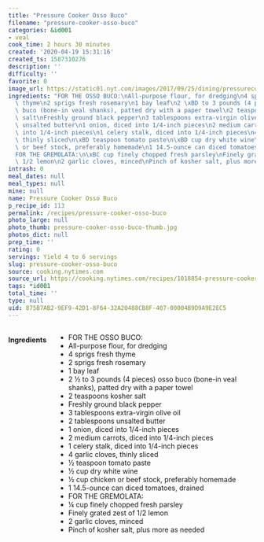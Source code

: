 ```yaml
---
title: "Pressure Cooker Osso Buco"
filename: "pressure-cooker-osso-buco"
categories: &id001
- veal
cook_time: 2 hours 30 minutes
created: '2020-04-19 15:31:16'
created_ts: 1587310276
description: ''
difficulty: ''
favorite: 0
image_url: https://static01.nyt.com/images/2017/09/25/dining/pressurecookerossobuco/pressurecookerossobuco-articleLarge.jpg
ingredients: "FOR THE OSSO BUCO:\nAll-purpose flour, for dredging\n4 sprigs fresh\
  \ thyme\n2 sprigs fresh rosemary\n1 bay leaf\n2 \xBD to 3 pounds (4 pieces) osso\
  \ buco (bone-in veal shanks), patted dry with a paper towel\n2 teaspoons kosher\
  \ salt\nFreshly ground black pepper\n3 tablespoons extra-virgin olive oil\n2 tablespoons\
  \ unsalted butter\n1 onion, diced into 1/4-inch pieces\n2 medium carrots, diced\
  \ into 1/4-inch pieces\n1 celery stalk, diced into 1/4-inch pieces\n4 garlic cloves,\
  \ thinly sliced\n\xBD teaspoon tomato paste\n\xBD cup dry white wine\n\xBD cup chicken\
  \ or beef stock, preferably homemade\n1 14.5-ounce can diced tomatoes, drained\n\
  FOR THE GREMOLATA:\n\xBC cup finely chopped fresh parsley\nFinely grated zest of\
  \ 1/2 lemon\n2 garlic cloves, minced\nPinch of kosher salt, plus more as needed"
intrash: 0
meal_dates: null
meal_types: null
mine: null
name: Pressure Cooker Osso Buco
p_recipe_id: 113
permalink: /recipes/pressure-cooker-osso-buco
photo_large: null
photo_thumb: pressure-cooker-osso-buco-thumb.jpg
photos_dict: null
prep_time: ''
rating: 0
servings: Yield 4 to 6 servings
slug: pressure-cooker-osso-buco
source: cooking.nytimes.com
source_url: https://cooking.nytimes.com/recipes/1018854-pressure-cooker-osso-buco?action=click&module=Global%20Search%20Recipe%20Card&pgType=search&rank=1
tags: *id001
total_time: ''
type: null
uid: 875B7AB2-9EF9-42D1-8F64-32A20488CB8F-407-00004B9D9A9E2EC5
---
```

<div class="large-8 medium-7 columns" id="writeup">	</div><!-- #writeup -->
</div><!-- #row-one -->
<div class="row" id="row-two">	<div class="medium-4 small-5 columns" id="ingredients"><h4>Ingredients</h4><div class="box box-ingredients content"><ul>
<li>FOR THE OSSO BUCO:</li>
<li>All-purpose flour, for dredging</li>
<li>4 sprigs fresh thyme</li>
<li>2 sprigs fresh rosemary</li>
<li>1 bay leaf</li>
<li>2 ½ to 3 pounds (4 pieces) osso buco (bone-in veal shanks), patted dry with a paper towel</li>
<li>2 teaspoons kosher salt</li>
<li>Freshly ground black pepper</li>
<li>3 tablespoons extra-virgin olive oil</li>
<li>2 tablespoons unsalted butter</li>
<li>1 onion, diced into 1/4-inch pieces</li>
<li>2 medium carrots, diced into 1/4-inch pieces</li>
<li>1 celery stalk, diced into 1/4-inch pieces</li>
<li>4 garlic cloves, thinly sliced</li>
<li>½ teaspoon tomato paste</li>
<li>½ cup dry white wine</li>
<li>½ cup chicken or beef stock, preferably homemade</li>
<li>1 14.5-ounce can diced tomatoes, drained</li>
<li>FOR THE GREMOLATA:</li>
<li>¼ cup finely chopped fresh parsley</li>
<li>Finely grated zest of 1/2 lemon</li>
<li>2 garlic cloves, minced</li>
<li>Pinch of kosher salt, plus more as needed</li>
</ul>
</div>	</div>	<div class="medium-6 small-7 columns" id="directions">	</div>